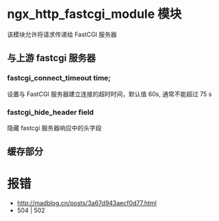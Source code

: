 # ngx_http_fastcgi_module 模块

   该模块允许将请求传递给 FastCGI 服务器
   
   
   
   
   
   
   
## 与上游 fastcgi 服务器

### fastcgi_connect_timeout time;
  设置与 FastCGI 服务器建立连接的超时时间，默认值 60s, 通常不能超过 75 s
  

### fastcgi_hide_header field
  隐藏 fastcgi 服务器响应中的头字段  
   
   
   
   
## 缓存部分



## 
   
   
   
   
   
   
   
   
   
# 报错
* http://madblog.cn/posts/3a67d943aecf0d77.html
* 504 | 502